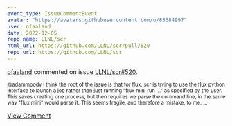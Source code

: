 ```yaml
---
event_type: IssueCommentEvent
avatar: "https://avatars.githubusercontent.com/u/8368499?"
user: ofaaland
date: 2022-12-05
repo_name: LLNL/scr
html_url: https://github.com/LLNL/scr/pull/520
repo_url: https://github.com/LLNL/scr
---
```


<a href='https://github.com/ofaaland' target='_blank'>ofaaland</a> commented on issue <a href='https://github.com/LLNL/scr/pull/520' target='_blank'>LLNL/scr#520</a>.

<small>@adammoody I think the root of the issue is that for flux, scr is trying to use the flux python interface to launch a job rather than just running "flux mini run ..." as specified by the user.  This saves creating one process, but then requires we parse the command line, in the same way "flux mini" would parse it.  This seems fragile, and therefore a mistake, to me....</small>

<a href='https://github.com/LLNL/scr/pull/520' target='_blank'>View Comment</a>